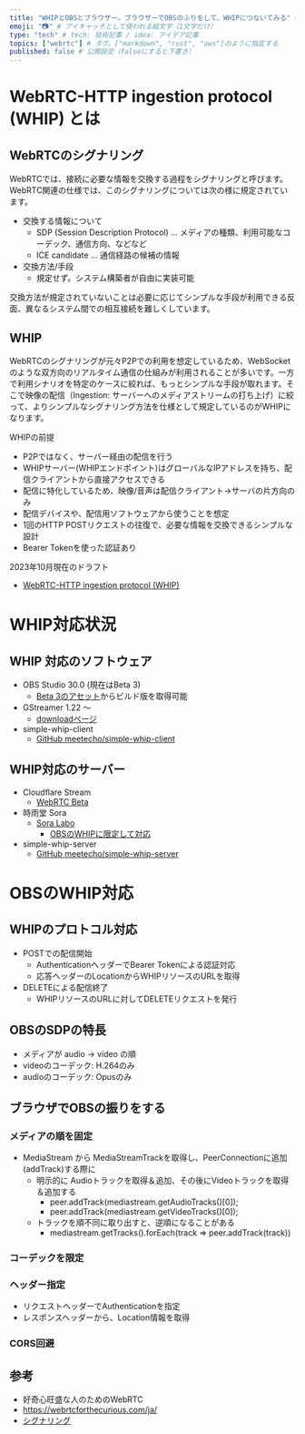 ```yaml
---
title: "WHIPとOBSとブラウザー。ブラウザーでOBSのふりをして、WHIPにつないてみる" # 記事のタイトル
emoji: "📷" # アイキャッチとして使われる絵文字（1文字だけ）
type: "tech" # tech: 技術記事 / idea: アイデア記事
topics: ["webrtc"] # タグ。["markdown", "rust", "aws"]のように指定する
published: false # 公開設定（falseにすると下書き）
---
```


# WebRTC-HTTP ingestion protocol (WHIP) とは

## WebRTCのシグナリング

WebRTCでは、接続に必要な情報を交換する過程をシグナリングと呼びます。WebRTC関連の仕様では、このシグナリングについては次の様に規定されています。

- 交換する情報について
  - SDP (Session Description Protocol) ... メディアの種類、利用可能なコーデック、通信方向、などなど
  - ICE candidate ... 通信経路の候補の情報
- 交換方法/手段
  - 規定せず。システム構築者が自由に実装可能

交換方法が規定されていないことは必要に応じてシンプルな手段が利用できる反面、異なるシステム間での相互接続を難しくしています。

## WHIP

WebRTCのシグナリングが元々P2Pでの利用を想定しているため、WebSocketのような双方向のリアルタイム通信の仕組みが利用されることが多いです。一方で利用シナリオを特定のケースに絞れば、もっとシンプルな手段が取れます。そこで映像の配信（Ingestion: サーバーへのメディアストリームの打ち上げ）に絞って、よりシンプルなシグナリング方法を仕様として規定しているのがWHIPになります。

WHIPの前提
- P2Pではなく、サーバー経由の配信を行う
- WHIPサーバー(WHIPエンドポイント)はグローバルなIPアドレスを持ち、配信クライアントから直接アクセスできる
- 配信に特化しているため、映像/音声は配信クライアント→サーバの片方向のみ
- 配信デバイスや、配信用ソフトウェアから使うことを想定
- 1回のHTTP POSTリクエストの往復で、必要な情報を交換できるシンプルな設計
- Bearer Tokenを使った認証あり

2023年10月現在のドラフト
- [WebRTC-HTTP ingestion protocol (WHIP)](https://www.ietf.org/archive/id/draft-ietf-wish-whip-09.html)


# WHIP対応状況

## WHIP 対応のソフトウェア

- OBS Studio 30.0 (現在はBeta 3)
  - [Beta 3のアセット](https://github.com/obsproject/obs-studio/releases/tag/30.0.0-beta3)からビルド版を取得可能
- GStreamer 1.22 ～
  - [downloadページ](https://gstreamer.freedesktop.org/download/)
- simple-whip-client
  - [GitHub meetecho/simple-whip-client](https://github.com/meetecho/simple-whip-client)


## WHIP対応のサーバー

- Cloudflare Stream
  - [WebRTC Beta](https://developers.cloudflare.com/stream/webrtc-beta/)
- 時雨堂 Sora
  - [Sora Labo](https://sora-labo.shiguredo.app/)
    - [OBSのWHIPに限定して対応](https://github.com/shiguredo/sora-labo-doc#obs-webrtc-%E5%AF%BE%E5%BF%9C)
- simple-whip-server
  - [GitHub meetecho/simple-whip-server ](https://github.com/meetecho/simple-whip-server)


# OBSのWHIP対応

## WHIPのプロトコル対応

- POSTでの配信開始
  - AuthenticationヘッダーでBearer Tokenによる認証対応
  - 応答ヘッダーのLocationからWHIPリソースのURLを取得
- DELETEによる配信終了
  - WHIPリソースのURLに対してDELETEリクエストを発行

## OBSのSDPの特長

- メディアが audio → video の順
- videoのコーデック: H.264のみ
- audioのコーデック: Opusのみ


## ブラウザでOBSの振りをする


### メディアの順を固定

- MediaStream から MediaStreamTrackを取得し、PeerConnectionに追加(addTrack)する際に
  - 明示的に Audioトラックを取得＆追加、その後にVideoトラックを取得＆追加する
    - peer.addTrack(mediastream.getAudioTracks()[0]);
    - peer.addTrack(mediastream.getVideoTracks()[0]);
  - トラックを順不同に取り出すと、逆順になることがある
    - mediastream.getTracks().forEach(track => peer.addTrack(track))


### コーデックを限定

### ヘッダー指定

- リクエストヘッダーでAuthenticationを指定
- レスポンスヘッダーから、Location情報を取得

### CORS回避


## 参考

 - 好奇心旺盛な人のためのWebRTC
  - https://webrtcforthecurious.com/ja/
  - [シグナリング](https://webrtcforthecurious.com/ja/docs/02-signaling/)